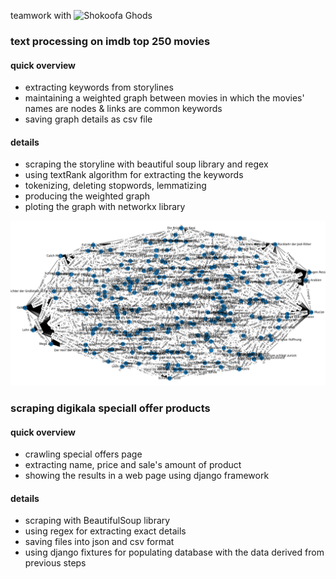 teamwork with ![Shokoofa Ghods](https://github.com/shokoofa-ghods)
### text processing on imdb top 250 movies

#### quick overview
- extracting keywords from storylines
- maintaining a weighted graph between movies in which the movies' names are nodes & links are common keywords
- saving graph details as csv file

#### details
- scraping the storyline with beautiful soup library and regex
- using textRank algorithm for extracting the keywords
- tokenizing, deleting stopwords, lemmatizing
- producing the weighted graph
- ploting the graph with networkx library

![Alt text](https://github.com/v-nafiseh/textProcessing/blob/main/Figure_1.png?raw=true "Title")

### scraping digikala speciall offer products

#### quick overview
- crawling special offers page
- extracting name, price and sale's amount of product
- showing the results in a web page using django framework

#### details
- scraping with BeautifulSoup library
- using regex for extracting exact details
- saving files into json and csv format
- using django fixtures for populating database with the data derived from previous steps




